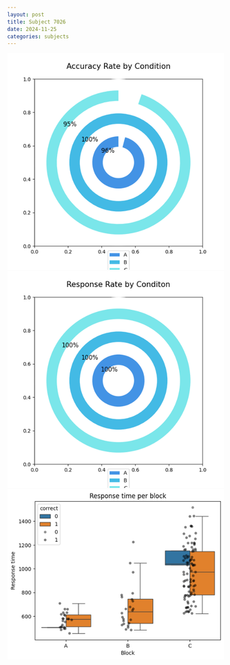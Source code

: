 ```yaml
---
layout: post
title: Subject 7026
date: 2024-11-25
categories: subjects
---
```


![](data/7026/run-13/7026_accuracy_rate.png)
![](data/7026/run-13/7026_response_rate.png)
![](data/7026/run-13/7026_rt.png)
